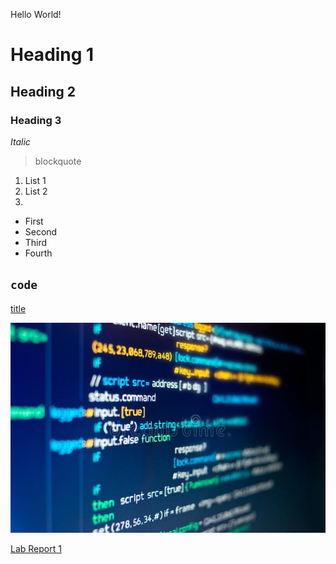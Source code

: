 Hello World!
# Heading 1
## Heading 2
### Heading 3

*Italic*



>blockquote

1. List 1
2. List 2
3. 

- First
- Second
- Third
- Fourth

`code`
---
[title](https://www.example.com)

![alt text](r_image.jpg)

[Lab Report 1](https://ank010.github.io/cse15l-lab-reports/Lab-Report-1.html)
